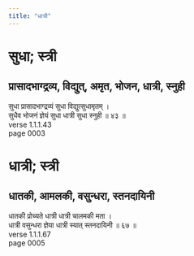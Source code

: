 ```yaml
---
title: "धात्री"
---
```


# सुधा; स्त्री
## प्रासादभाग्द्रव्य, विद्युत्, अमृत, भोजन, धात्री, स्नुही
सुधा प्रासादभाग्द्रव्यं सुधा विद्युत्सुधामृतम् ।<br />सुधैव भोजनं ज्ञेयं सुधा धात्री सुधा स्नुही ॥ ४३ ॥<br />verse 1.1.1.43<br />page 0003

# धात्री; स्त्री
## धातकी, आमलकी, वसुन्धरा, स्तनदायिनी
धातकी प्रोच्यते धात्री धात्री चालमकी मता ।<br />धात्री वसुन्धरा ज्ञेया धात्री स्यात् स्तनदायिनी ॥ ६७ ॥<br />verse 1.1.1.67<br />page 0005

